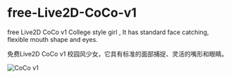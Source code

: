 # free-Live2D-CoCo-v1

free Live2D CoCo v1 College style girl , It has standard face catching, flexible mouth shape and eyes.

免费Live2D CoCo v1 校园风少女，它具有标准的面部捕捉、灵活的嘴形和眼睛。

![CoCo v1](https://github.com/user-attachments/assets/e1ca851f-195f-4f72-9b33-7e4f5f37df65)
